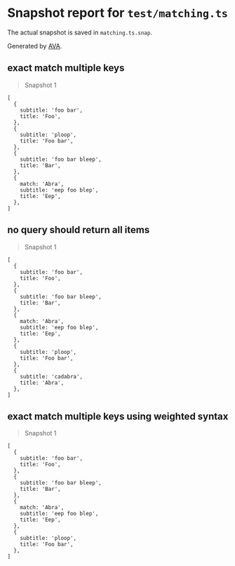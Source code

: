 # Snapshot report for `test/matching.ts`

The actual snapshot is saved in `matching.ts.snap`.

Generated by [AVA](https://ava.li).

## exact match multiple keys

> Snapshot 1

    [
      {
        subtitle: 'foo bar',
        title: 'Foo',
      },
      {
        subtitle: 'ploop',
        title: 'Foo bar',
      },
      {
        subtitle: 'foo bar bleep',
        title: 'Bar',
      },
      {
        match: 'Abra',
        subtitle: 'eep foo blep',
        title: 'Eep',
      },
    ]

## no query should return all items

> Snapshot 1

    [
      {
        subtitle: 'foo bar',
        title: 'Foo',
      },
      {
        subtitle: 'foo bar bleep',
        title: 'Bar',
      },
      {
        match: 'Abra',
        subtitle: 'eep foo blep',
        title: 'Eep',
      },
      {
        subtitle: 'ploop',
        title: 'Foo bar',
      },
      {
        subtitle: 'cadabra',
        title: 'Abra',
      },
    ]

## exact match multiple keys using weighted syntax

> Snapshot 1

    [
      {
        subtitle: 'foo bar',
        title: 'Foo',
      },
      {
        subtitle: 'foo bar bleep',
        title: 'Bar',
      },
      {
        match: 'Abra',
        subtitle: 'eep foo blep',
        title: 'Eep',
      },
      {
        subtitle: 'ploop',
        title: 'Foo bar',
      },
    ]
